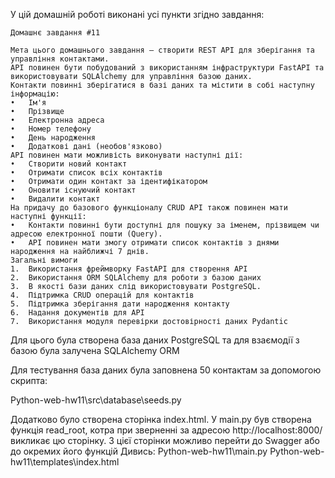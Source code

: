 У цій домашній роботі виконані усі пункти згідно завдання:

    Домашнє завдання #11
    
    Мета цього домашнього завдання — створити REST API для зберігання та управління контактами. 
    API повинен бути побудований з використанням інфраструктури FastAPI та використовувати SQLAlchemy для управління базою даних.
    Контакти повинні зберігатися в базі даних та містити в собі наступну інформацію:
    •	Ім'я
    •	Прізвище
    •	Електронна адреса
    •	Номер телефону
    •	День народження
    •	Додаткові дані (необов'язково)
    API повинен мати можливість виконувати наступні дії:
    •	Створити новий контакт
    •	Отримати список всіх контактів
    •	Отримати один контакт за ідентифікатором
    •	Оновити існуючий контакт
    •	Видалити контакт
    На придачу до базового функціоналу CRUD API також повинен мати наступні функції:
    •	Контакти повинні бути доступні для пошуку за іменем, прізвищем чи адресою електронної пошти (Query).
    •	API повинен мати змогу отримати список контактів з днями народження на найближчі 7 днів.
    Загальні вимоги
    1.	Використання фреймворку FastAPI для створення API
    2.	Використання ORM SQLAlchemy для роботи з базою даних
    3.	В якості бази даних слід використовувати PostgreSQL.
    4.	Підтримка CRUD операцій для контактів
    5.	Підтримка зберігання дати народження контакту
    6.	Надання документів для API
    7.	Використання модуля перевірки достовірності даних Pydantic
   
Для цього була створена база даних PostgreSQL та для взаємодії з базою була залучена SQLAlchemy ORM

Для тестування база даних була заповнена 50 контактам за допомогою скрипта:

Python-web-hw11\src\database\seeds.py 

Додатково було створена сторінка index.html. 
У main.py був створена функція read_root, котра при зверненні за адресою http://localhost:8000/ викликає цю сторінку.
З цієї сторінки можливо перейти до Swagger або до окремих його функцій Дивись:
Python-web-hw11\main.py
Python-web-hw11\templates\index.html
